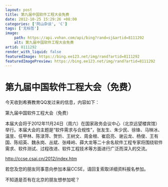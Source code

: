 ```yaml
---
layout: post
title: 第九届中国软件工程大会免费
date: 2012-10-25 15:29:26 +08:00
categories: ['阿山杂谈', 'C']
tags: ['无标签']
image:
    path: https://api.vvhan.com/api/bing?rand=sj&artid=8111292
    alt: 第九届中国软件工程大会免费
artid: 8111292
render_with_liquid: false
featuredImage: https://bing.ee123.net/img/rand?artid=8111292
featuredImagePreview: https://bing.ee123.net/img/rand?artid=8111292
---
```


# 第九届中国软件工程大会（免费）

今天收到希赛教育QQ发过来的信息，内容如下：
  
  
第九届中国软件工程大会（免费）
  
本届大会将于2012年11月24日（周六）在国家政务会议中心（北京远望楼宾馆）举行。本届大会的主题是“软件需求与合规性”，张友生、朱少民、徐锋、马映冰、温昱、任甲林、陈渌萍、贺忻、王树文、周金根、崔启亮、谢云龙、杨俊、王有国、陈绍英、魏永岗、丛斌、张峰岭、薛大龙等二十余名软件工程专家将围绕软件需求、软件测试、过程改进、软件工程技术等方面进行广泛而深入的交流。
  
http://ccse.csai.cn/2012/index.htm
  
若您及您的朋友同事意向参加本届CCSE，请回复索取详细资料报名参加。
  
  
不知道是否有在北京的朋友想参加呢？